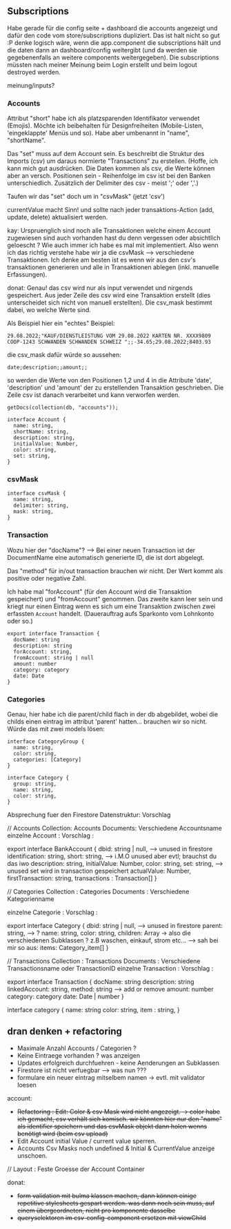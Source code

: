 ## Subscriptions

Habe gerade für die config seite + dashboard die accounts angezeigt und dafür den code vom store/subscriptions dupliziert. Das ist halt nicht so gut :P denke logisch wäre, wenn die app.component die subscriptions hält und die daten dann an dashboard/config weitergibt (und da werden sie gegebenenfalls an weitere components weitergegeben). Die subscriptions müssten nach meiner Meinung beim Login erstellt und beim logout destroyed werden.

meinung/inputs?

### Accounts

Attribut "short" habe ich als platzsparenden Identifikator verwendet (Emojis). Möchte ich beibehalten für Designfreiheiten (Mobile-Listen, 'eingeklappte' Menüs und so). Habe aber umbenannt in "name", "shortName".

Das "set" muss auf dem Account sein. Es beschreibt die Struktur des Imports (csv) um daraus normierte "Transactions" zu erstellen. (Hoffe, ich kann mich gut ausdrücken. Die Daten kommen als csv, die Werte können aber an versch. Positionen sein - Reihenfolge im csv ist bei den Banken unterschiedlich. Zusätzlich der Delimiter des csv - meist ';' oder ','.)

Taufen wir das "set" doch um in "csvMask" (jetzt 'csv')

currentValue macht Sinn! und sollte nach jeder transaktions-Action (add, update, delete) aktualisiert werden.

kay: Urspruenglich sind noch alle Transaktionen welche einem Account zugewiesen sind auch vorhanden hast du denn vergessen oder absichtlich geloescht ? Wie auch immer ich habe es mal mit implementiert. Also wenn ich das richtig verstehe habe wir ja die csvMask --> verschiedene Transaktionen. Ich denke am besten ist es wenn wir aus den csv's transaktionen generieren und alle in Transaktionen ablegen (inkl. manuelle Erfassungen).

donat: Genau! das csv wird nur als input verwendet und nirgends gespeichert. Aus jeder Zeile des csv wird eine Transaktion erstellt (dies unterscheidet sich nicht von manuell erstellten). Die csv_mask bestimmt dabei, wo welche Werte sind.

Als Beispiel hier ein "echtes" Beispiel:
```
29.08.2022;"KAUF/DIENSTLEISTUNG VOM 29.08.2022 KARTEN NR. XXXX9809 COOP-1243 SCHWANDEN SCHWANDEN SCHWEIZ ";;-34.65;29.08.2022;8403.93
```
die csv_mask dafür würde so aussehen:
```
date;description;;amount;;
```
so werden die Werte von den Positionen 1,2 und 4 in die Attribute 'date', 'description' und 'amount' der zu erstellenden Transaktion geschrieben. Die Zeile csv ist danach verarbeitet und kann verworfen werden.

```
getDocs(collection(db, "accounts"));
```

```
interface Account {
  name: string,
  shortName: string,
  description: string,
  initialValue: Number,
  color: string,
  set: string,
}
```

### csvMask
```
interface csvMask {
  name: string,
  delimiter: string,
  mask: string,
}
```

### Transaction

Wozu hier der "docName"?
 --> Bei einer neuen Transaction ist der DocumentName eine automatisch generierte ID, die ist dort abgelegt.

Das "method" für in/out transaction brauchen wir nicht. Der Wert kommt als positive oder negative Zahl.

Ich habe mal "forAccount" (für den Account wird die Transaktion gespeichert) und "fromAccount" genommen. Das zweite kann leer sein und kriegt nur einen Eintrag wenn es sich um eine Transaktion zwischen zwei erfassten `Account` handelt. (Dauerauftrag aufs Sparkonto vom Lohnkonto oder so.)

```
export interface Transaction {
  docName: string
  description: string
  forAccount: string,
  fromAccount: string | null
  amount: number
  category: category
  date: Date
}
```

### Categories

Genau, hier habe ich die parent/child flach in der db abgebildet, wobei die childs einen eintrag im attribut 'parent' hatten... brauchen wir so nicht.
Würde das mit zwei models lösen:

```
interface CategoryGroup {
  name: string,
  color: string,
  categories: [Category]
}

interface Category {
  group: string,
  name: string,
  color: string,
}
```

Absprechung fuer den Firestore Datenstruktur: Vorschlag

// Accounts
Collection: Accounts
Documents: Verschiedene Accountsname
einzelne Account : Vorschlag :

export interface BankAccount {
  dbid: string | null, -->  unused in firestore
  identification: string,
  short: string, --> i.M.O unused aber evtl; brauchst du das iwo
  description: string,
  initialValue: Number,
  color: string,
  set: string, --> unused set wird in transaction gespeichert
  actualValue: Number,
  firstTransaction: string,
  transactions : Transaction[]
}


// Categories
Collection : Categories
Documents : Verschiedene Kategorienname

einzelne Categorie : Vorschlag :

export interface Category {
  dbid: string | null, -->  unused in firestore
  parent: string, --> ?
  name: string,
  color: string,
  children: Array<SpendingCategoryChild> -> also die verschiedenen Subklassen ? z.B waschen, einkauf, strom etc...
  --> sah bei mir so aus:  items: Category_item[]
}


// Transactions
Collection : Transactions
Documents : Verschiedene Transactionsname oder TransactionID
einzelne Transaction : Vorschlag :

export interface Transaction {
  docName: string
  description: string
  linkedAccount: string,
  method: string  --> add or remove
  amount: number
  category: category
  date: Date | number
}

interface category {
  name: string
  color: string,
  item : string,
}


## dran denken + refactoring

- Maximale Anzahl Accounts / Categorien ?
- Keine Eintraege vorhanden ? was anzeigen
- Updates erfolgreich durchfuehren - keine Aenderungen an Subklassen
- Firestore ist nicht verfuegbar --> was nun ???
- formulare ein neuer eintrag mitselbem namen -> evtl. mit validator loesen

account:
- ~~Refactoring : Edit: Color & csv Mask wird nicht angezeigt. -> color habe ich gemacht, csv verhält sich komisch. wir könnten hier nur den "name" als identifier speichern und das csvMask objekt dann holen wenns benötigt wird (beim csv upload)~~
- Edit Account initial Value / current value sperren.
- Accounts Csv Masks noch undefined & Initial & CurrentValue anzeige unschoen.

// Layout : Feste Groesse der Account Container


donat:
- ~~form validation mit bulma klassen machen, dann können einige repetitive stylesheets gespart werden. was dann noch sein muss, auf einem übergeordneten, nicht pro komponente dasselbe~~
- ~~queryselektoren im csv-config-component ersetzen mit viewChild~~
